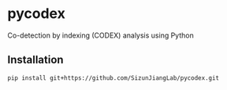 # pycodex
Co-detection by indexing (CODEX) analysis using Python

## Installation
```
pip install git+https://github.com/SizunJiangLab/pycodex.git
```
